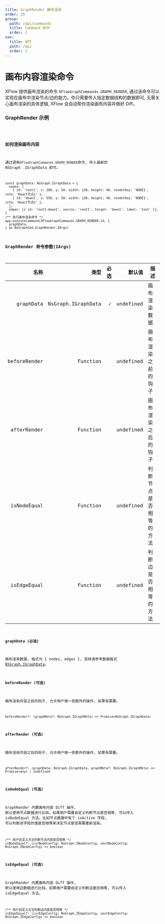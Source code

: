 ```yaml
---
title: GraphRender 画布渲染
order: 35
group:
  path: /api/commands
  title: Command 命令
  order: 2
nav:
  title: API
  path: /api
  order: 1
---
```


# 画布内容渲染命令

XFlow 提供画布渲染的命令 `XFlowGraphCommands.GRAPH_RENDER`, 通过该命令可以实现在画布中渲染节点/边的能力。你只需要传入指定数据结构的数据即可, 无需关心画布渲染的具体逻辑, XFlow 会自动帮你渲染画布内容并做好 Diff。

### GraphRender 示例

<code src="./demos/index.tsx" />

### 如何渲染画布内容

通过调用`XFlowGraphCommands.GRAPH_RENDER`命令, 传入最新的 NSGraph
.IGraphData 即可。

```tsx | pure
const graphData: NsGraph.IGraphData = {
  nodes: [
    { id: 'root1', x: 200, y: 50, width: 120, height: 40, renderKey: 'NODE1', info: 'React节点1' },
    { id: 'down1', x: 550, y: 50, width: 120, height: 40, renderKey: 'NODE1', info: 'React节点2' },
  ],
  edges: [{ id: 'root1-down1', source: 'root1', target: 'down1', label: 'text' }],
}
/** 执行画布渲染命令 */
app.executeCommand(XFlowGraphCommands.GRAPH_RENDER.id, {
  graphData,
} as NsGraphCmd.GraphRender.IArgs)
```

### GraphRender 命令参数(IArgs)

|         名称 |               类型 | 必选 |    默认值 | 描述                   |
| -----------: | -----------------: | ---: | --------: | ---------------------- |
|    graphData | NsGraph.IGraphData |    ✓ | undefined | 画布渲染数据           |
| beforeRender |           Function |      | undefined | 画布渲染之前的钩子     |
|  afterRender |           Function |      | undefined | 画布渲染之后的钩子     |
|  isNodeEqual |           Function |      | undefined | 判断节点是否相等的方法 |
|  isEdgeEqual |           Function |      | undefined | 判断边是否相等的方法   |

#### graphData (必选)

画布渲染数据, 格式为 { nodes, edges }, 具体请参考数据格式 [NSGraph.IGraphData](/docs/api/interface#inodeconfig)。

#### beforeRender (可选)

画布渲染内容之前的钩子, 允许用户做一些额外的操作, 如果有需要。

```tsx | pure
beforeRender?: (graphMeta?: NsGraph.IGraphMeta) => Promise<NsGraph.IGraphData>
```

#### afterRender (可选)

画布渲染内容之后的钩子, 允许用户做一些额外的操作, 如果有需要。

```tsx | pure
afterRender?: (graphData: NsGraph.IGraphData, graphMeta?: NsGraph.IGraphMeta) => Promise<any> | undefined
```

#### isNodeEqual (可选)

GraphRender 内置画布内容 Diff 操作, 默认使用节点数据进行比较。如果用户需要自定义判断节点是否相等, 可以传入 isNodeEqual 方法。比如节点数据中有个 isActive 字段, 可以判断该字段的值是否相等来决定节点是否需要重新渲染。

```tsx | pure
/** 用户自定义方法判断节点内容是否相等 */
isNodeEqual?: (curNodeConfig: NsGraph.INodeConfig, nextNodeConfig: NsGraph.INodeConfig) => boolean
```

#### isEdgeEqual (可选)

GraphRender 内置画布内容 Diff 操作, 默认使用边数据进行比较。如果用户需要自定义判断边是否相等, 可以传入 isEdgeEqual 方法。

```tsx | pure
/** 用户自定义方法判断边内容是否相等 */
isEdgeEqual?: (curEdgeConfig: NsGraph.IEdgeConfig, nextEdgeConfig: NsGraph.IEdgeConfig) => boolean
```
